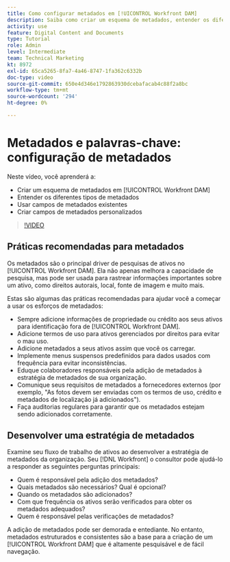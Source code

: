 ```yaml
---
title: Como configurar metadados em [!UICONTROL Workfront DAM]
description: Saiba como criar um esquema de metadados, entender os diferentes tipos de metadados, usar campos de metadados existentes e muito mais em [!UICONTROL Workfront DAM].
activity: use
feature: Digital Content and Documents
type: Tutorial
role: Admin
level: Intermediate
team: Technical Marketing
kt: 8972
exl-id: 65ca5265-8fa7-4a46-8747-1fa362c6332b
doc-type: video
source-git-commit: 650e4d346e1792863930dcebafacab4c88f2a8bc
workflow-type: tm+mt
source-wordcount: '294'
ht-degree: 0%

---
```


# Metadados e palavras-chave: configuração de metadados

Neste vídeo, você aprenderá a:

* Criar um esquema de metadados em [!UICONTROL Workfront DAM]
* Entender os diferentes tipos de metadados
* Usar campos de metadados existentes
* Criar campos de metadados personalizados

>[!VIDEO](https://video.tv.adobe.com/v/335235/?quality=12&learn=on)

## Práticas recomendadas para metadados

Os metadados são o principal driver de pesquisas de ativos no [!UICONTROL Workfront DAM]. Ela não apenas melhora a capacidade de pesquisa, mas pode ser usada para rastrear informações importantes sobre um ativo, como direitos autorais, local, fonte de imagem e muito mais.

Estas são algumas das práticas recomendadas para ajudar você a começar a usar os esforços de metadados:

* Sempre adicione informações de propriedade ou crédito aos seus ativos para identificação fora de [!UICONTROL Workfront DAM].
* Adicione termos de uso para ativos gerenciados por direitos para evitar o mau uso.
* Adicione metadados a seus ativos assim que você os carregar.
* Implemente menus suspensos predefinidos para dados usados com frequência para evitar inconsistências.
* Eduque colaboradores responsáveis pela adição de metadados à estratégia de metadados de sua organização.
* Comunique seus requisitos de metadados a fornecedores externos (por exemplo, &quot;As fotos devem ser enviadas com os termos de uso, crédito e metadados de localização já adicionados&quot;).
* Faça auditorias regulares para garantir que os metadados estejam sendo adicionados corretamente.

## Desenvolver uma estratégia de metadados

Examine seu fluxo de trabalho de ativos ao desenvolver a estratégia de metadados da organização. Seu [!DNL Workfront] o consultor pode ajudá-lo a responder as seguintes perguntas principais:

* Quem é responsável pela adição dos metadados?
* Quais metadados são necessários? Qual é opcional?
* Quando os metadados são adicionados?
* Com que frequência os ativos serão verificados para obter os metadados adequados?
* Quem é responsável pelas verificações de metadados?

A adição de metadados pode ser demorada e entediante. No entanto, metadados estruturados e consistentes são a base para a criação de um [!UICONTROL Workfront DAM] que é altamente pesquisável e de fácil navegação.

